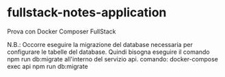 # fullstack-notes-application
Prova con Docker Composer FullStack

N.B.: Occorre eseguire la migrazione del database necessaria per configurare le tabelle del database. 
      Quindi bisogna eseguire il comando npm run db:migrate all'interno del servizio api. 
      comando: docker-compose exec api npm run db:migrate
